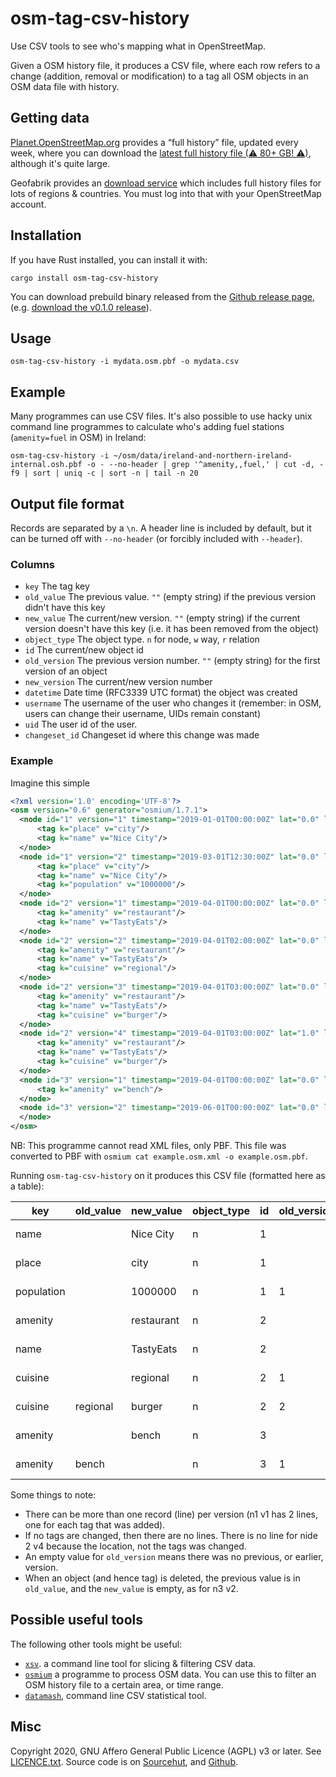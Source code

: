 # osm-tag-csv-history

Use CSV tools to see who's mapping what in OpenStreetMap.

Given a OSM history file, it produces a CSV file, where each row refers to a
change (addition, removal or modification) to a tag all OSM objects in an OSM
data file with history.

## Getting data

[Planet.OpenStreetMap.org](https://planet.openstreetmap.org/planet/full-history/) provides a “full history” file, updated every week, where you can download the [latest full history file (⚠ 80+ GB! ⚠)](https://planet.openstreetmap.org/pbf/full-history/history-latest.osm.pbf), although it's quite large.

Geofabrik provides an [download service](https://osm-internal.download.geofabrik.de/) which includes full history files for lots of regions & countries. You must log into that with your OpenStreetMap account.

## Installation

If you have Rust installed, you can install it with:

    cargo install osm-tag-csv-history

You can download prebuild binary released from the [Github release page](https://github.com/rory/osm-tag-csv-history/releases), (e.g. [download the v0.1.0 release](https://github.com/rory/osm-tag-csv-history/releases/download/v0.1.0/osm-tag-csv-history)).

## Usage

    osm-tag-csv-history -i mydata.osm.pbf -o mydata.csv

## Example

Many programmes can use CSV files. It's also possible to use hacky unix command
line programmes to calculate who's adding fuel stations (`amenity=fuel` in OSM)
in Ireland:

    osm-tag-csv-history -i ~/osm/data/ireland-and-northern-ireland-internal.osh.pbf -o - --no-header | grep '^amenity,,fuel,' | cut -d, -f9 | sort | uniq -c | sort -n | tail -n 20

## Output file format

Records are separated by a `\n`. A header line is included by default, but it
can be turned off with `--no-header` (or forcibly included with `--header`).

### Columns

* `key` The tag key
* `old_value` The previous value. `""` (empty string) if the previous version
  didn't have this key
* `new_value` The current/new version. `""` (empty string) if the current
  version doesn't have this key (i.e. it has been removed from the object)
* `object_type` The object type. `n` for node, `w` way, `r` relation
* `id` The current/new object id
* `old_version` The previous version number. `""` (empty string) for the first version of an object
* `new_version` The current/new version number
* `datetime` Date time (RFC3339 UTC format) the object was created
* `username` The username of the user who changes it (remember: in OSM, users
  can change their username, UIDs remain constant)
* `uid` The user id of the user.
* `changeset_id` Changeset id where this change was made

### Example

Imagine this simple 

```xml
<?xml version='1.0' encoding='UTF-8'?>
<osm version="0.6" generator="osmium/1.7.1">
  <node id="1" version="1" timestamp="2019-01-01T00:00:00Z" lat="0.0" lon="0.0" user="Alice" uid="12" changeset="2">
      <tag k="place" v="city"/>
      <tag k="name" v="Nice City"/>
  </node>
  <node id="1" version="2" timestamp="2019-03-01T12:30:00Z" lat="0.0" lon="0.0" user="Bob" uid="2" changeset="10">
      <tag k="place" v="city"/>
      <tag k="name" v="Nice City"/>
      <tag k="population" v="1000000"/>
  </node>
  <node id="2" version="1" timestamp="2019-04-01T00:00:00Z" lat="0.0" lon="0.0" user="Alice" uid="12" changeset="20">
      <tag k="amenity" v="restaurant"/>
      <tag k="name" v="TastyEats"/>
  </node>
  <node id="2" version="2" timestamp="2019-04-01T02:00:00Z" lat="0.0" lon="0.0" user="Alice" uid="12" changeset="21">
      <tag k="amenity" v="restaurant"/>
      <tag k="name" v="TastyEats"/>
      <tag k="cuisine" v="regional"/>
  </node>
  <node id="2" version="3" timestamp="2019-04-01T03:00:00Z" lat="0.0" lon="0.0" user="Alice" uid="12" changeset="22">
      <tag k="amenity" v="restaurant"/>
      <tag k="name" v="TastyEats"/>
      <tag k="cuisine" v="burger"/>
  </node>
  <node id="2" version="4" timestamp="2019-04-01T03:00:00Z" lat="1.0" lon="0.0" user="Alice" uid="12" changeset="22">
      <tag k="amenity" v="restaurant"/>
      <tag k="name" v="TastyEats"/>
      <tag k="cuisine" v="burger"/>
  </node>
  <node id="3" version="1" timestamp="2019-04-01T00:00:00Z" lat="0.0" lon="0.0" user="Alice" uid="12" changeset="50">
      <tag k="amenity" v="bench"/>
  </node>
  <node id="3" version="2" timestamp="2019-06-01T00:00:00Z" lat="0.0" lon="0.0" user="Alice" uid="12" changeset="100" visible="false">
  </node>
</osm>
```

NB: This programme cannot read XML files, only PBF. This file was converted to PBF with `osmium cat example.osm.xml -o example.osm.pbf`.

Running `osm-tag-csv-history` on it produces this CSV file (formatted here as a table):

| key         | old_value  | new_value   | object_type  | id  | old_version  | new_version  | datetime              | username  | uid  | changeset_id |
| ----------- | ---------- | ----------- | ------------ | --- | ------------ | ------------ | --------------------- | --------- | ---- | ------------ |
| name        |            | Nice City   | n            | 1   |              | 1            | 2019-01-01T00:00:00Z  | Alice     | 12   | 2            |
| place       |            | city        | n            | 1   |              | 1            | 2019-01-01T00:00:00Z  | Alice     | 12   | 2            |
| population  |            | 1000000     | n            | 1   | 1            | 2            | 2019-03-01T12:30:00Z  | Bob       | 2    | 10           |
| amenity     |            | restaurant  | n            | 2   |              | 1            | 2019-04-01T00:00:00Z  | Alice     | 12   | 20           |
| name        |            | TastyEats   | n            | 2   |              | 1            | 2019-04-01T00:00:00Z  | Alice     | 12   | 20           |
| cuisine     |            | regional    | n            | 2   | 1            | 2            | 2019-04-01T02:00:00Z  | Alice     | 12   | 21           |
| cuisine     | regional   | burger      | n            | 2   | 2            | 3            | 2019-04-01T03:00:00Z  | Alice     | 12   | 22           |
| amenity     |            | bench       | n            | 3   |              | 1            | 2019-04-01T00:00:00Z  | Alice     | 12   | 50           |
| amenity     | bench      |             | n            | 3   | 1            | 2            | 2019-06-01T00:00:00Z  | Alice     | 12   | 100          |


Some things to note:

* There can be more than one record (line) per version (n1 v1 has 2 lines, one for each tag that was added).
* If no tags are changed, then there are no lines. There is no line for nide 2 v4 because the location, not the tags was changed.
* An empty value for `old_version` means there was no previous, or earlier, version.
* When an object (and hence tag) is deleted, the previous value is in `old_value`, and the `new_value` is empty, as for n3 v2.

## Possible useful tools

The following other tools might be useful:

* [`xsv`](https://github.com/BurntSushi/xsv). a command line tool for slicing & filtering CSV data.
* [`osmium`](https://osmcode.org/osmium-tool/) a programme to process OSM data. You can use this to filter an OSM history file to a certain area, or time range.
* [`datamash`](https://www.gnu.org/software/datamash/), command line CSV statistical tool.

## Misc

Copyright 2020, GNU Affero General Public Licence (AGPL) v3 or later. See [LICENCE.txt](./LICENCE.txt).
Source code is on [Sourcehut](https://git.sr.ht/~ebel/osm-tag-csv-history), and [Github](https://github.com/rory/osm-tag-csv-history).


